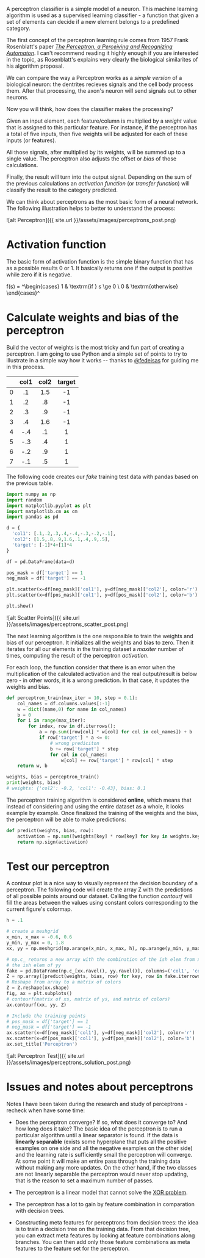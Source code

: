 A perceptron classifier is a simple model of a neuron. This machine learning algorithm is used as a supervised learning classifier - a function that given a set of elements can decide if a new element belongs to a predefined category.

The first concept of the perceptron learning rule comes from 1957 Frank Rosenblatt's paper [*The Perceptron, a Perceiving and Recognizing Automaton*](http://blogs.umass.edu/brain-wars/files/2016/03/rosenblatt-1957.pdf). I can't recommend reading it highly enough if you are interested in the topic, as Rosenblatt's explains very clearly the biological similarites of his algorithm proposal.

We can compare the way a Perceptron works as a *simple version* of a biological neuron: the dentrites recieves signals and the cell body process them. After that processing, the axon's neuron will send signals out to other neurons.

Now you will think, how does the classifier makes the processing?

Given an input element, each feature/column is multiplied by a *weight* value that is assigned to this particular feature. For instance, if the perceptron has a total of five inputs, then five weights will be adjusted for each of these inputs (or features).

All those signals, after multiplied by its weights, will be summed up to a single value. The perceptron also adjusts the offset or *bias* of those calculations.

Finally, the result will turn into the output signal. Depending on the sum of the previous calculations an *activation function* (or *transfer function*) will classify the result to the category predicted. 

We can think about perceptrons as the most basic form of a neural network. The following illustration helps to better to understand the process:

![alt Perceptron]({{ site.url }}/assets/images/perceptrons_post.png)

# Activation function

The basic form of activation function is the simple binary function that has as a possible results 0 or 1. It basically returns one if the output is positive while zero if it is negative.

f(s) = ^\begin{cases} 1 & \textrm{if } s \ge 0 \\ 0 & \textrm{otherwise} \end{cases}^

# Calculate weights and bias of the perceptron

Build the vector of weights is the most tricky and fun part of creating a perceptron. I am going to use Python and a simple set of points to try to illustrate in a simple way how it works -- thanks to [@fedeisas](https://twitter.com/fedeisas) for guiding me in this process.

|   | col1 | col2 | target |
|:-:|:----:|:----:|:------:|
| 0 | .1   | 1.5  | -1     |
| 1 | .2   | .8   | -1     |
| 2 | .3   | .9   | -1     |
| 3 | .4   | 1.6  | -1     |
| 4 | -.4  | .1   | 1      |
| 5 | -.3  | .4   | 1      |
| 6 | -.2  | .9   | 1      |
| 7 | -.1  | .5   | 1      |


The following code creates our *fake* training test data with pandas based on the previous table.


```python
import numpy as np
import random
import matplotlib.pyplot as plt
import matplotlib.cm as cm
import pandas as pd

d = {
  'col1': [.1,.2,.3,.4,-.4,-.3,-.2,-.1],
  'col2': [1.5,.8,.9,1.6,.1,.4,.9,.5],
  'target': [-1]*4+[1]*4
}

df = pd.DataFrame(data=d)

pos_mask = df['target'] == 1
neg_mask = df['target'] == -1

plt.scatter(x=df[neg_mask]['col1'], y=df[neg_mask]['col2'], color='r')
plt.scatter(x=df[pos_mask]['col1'], y=df[pos_mask]['col2'], color='b')

plt.show()
```

![alt Scatter Points]({{ site.url }}/assets/images/perceptrons_scatter_post.png)

The next learning algorithm is the one responsible to train the weights and bias of our perceptron. It initializes all the weights and bias to zero. Then it iterates for all our elements in the training dataset a *maxiter* number of times, computing the result of the perceptron *activation*.

For each loop, the function consider that there is an error when the multiplication of the calculated activation and the real output/result is below zero - in other words, it is a wrong prediction. In that case, it updates the weights and bias.

```python
def perceptron_train(max_iter = 10, step = 0.1):
    col_names = df.columns.values[:-1]
    w = dict((name,0) for name in col_names)
    b = 0
    for i in range(max_iter):
        for index, row in df.iterrows():
            a = np.sum([row[col] * w[col] for col in col_names]) + b
            if row['target'] * a <= 0:
                # wrong prediciton
                b += row['target'] * step
                for col in col_names:
                    w[col] += row['target'] * row[col] * step
    return w, b

weights, bias = perceptron_train()
print(weights, bias)
# weights: {'col2': -0.2, 'col1': -0.43}, bias: 0.1
```

The perceptron training algorithm is considered **online**, which means that instead of considering and using the entire dataset as a whole, it looks example by example. Once finalized the training of the weights and the bias, the perceptron will be able to make predictions:

```python
def predict(weights, bias, row):
    activation = np.sum([weights[key] * row[key] for key in weights.keys()]) + bias
    return np.sign(activation)
```

# Test our perceptron

A contour plot is a nice way to visually represent the decision boundary of a perceptron. The following code will create the array Z with the predictions of all possible points around our dataset. Calling the function *contourf* will fill the areas between the values using constant colors corresponding to the current figure's colormap.

```python
h = .1

# create a meshgrid
x_min, x_max = -0.6, 0.6
y_min, y_max = 0, 1.8
xx, yy = np.meshgrid(np.arange(x_min, x_max, h), np.arange(y_min, y_max, h))

# np.c_ returns a new array with the combination of the ish elem from xx with
# the ish elem of yy
fake = pd.DataFrame(np.c_[xx.ravel(), yy.ravel()], columns=('col1', 'col2'))
Z = np.array([predict(weights, bias, row) for key, row in fake.iterrows()])
# Reshape from array to a matrix of colors
Z = Z.reshape(xx.shape)
fig, ax = plt.subplots()
# contourf(matrix of xs, matrix of ys, and matrix of colors)
ax.contourf(xx, yy, Z)

# Include the training points
# pos_mask = df['target'] == 1
# neg_mask = df['target'] == -1
ax.scatter(x=df[neg_mask]['col1'], y=df[neg_mask]['col2'], color='r')
ax.scatter(x=df[pos_mask]['col1'], y=df[pos_mask]['col2'], color='b')
ax.set_title('Perceptron')
```

![alt Perceptron Test]({{ site.url }}/assets/images/perceptrons_solution_post.png)

# Issues and notes about perceptrons

Notes I have been taken during the research and study of perceptrons - recheck when have some time:
- Does the perceptron converge? If so, what does it converge to? And how long does it take? The basic idea of the perceptron is to run a particular algorithm
until a linear separator is found. If the data is **linearly separable** (exists some hyperplane that puts all the positive examples on one side and all the negative examples on the other side) and the learning rate is sufficiently small the perceptron will converge. At some point it will make an entire pass through the training data without making any more updates. On the other hand, if the two classes are not linearly separable the perceptron would never stop updating, that is the reason to set a maximum number of passes.

- The perceptron is a linear model that cannot solve the [XOR problem](http://toritris.weebly.com/perceptron-5-xor-how--why-neurons-work-together.html).

- The perceptron has a lot to gain by feature combination in comparation with decision trees.

- Constructing meta features for perceptrons from decision trees: the idea is to train a decision tree on the training data. From that decision tree, you can extract meta features by looking at feature combinations along branches. You can then add only those feature combinations as meta features to the feature set for the perceptron.

